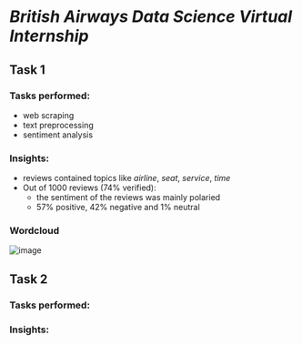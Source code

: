 ﻿# *British Airways Data Science Virtual Internship*

## Task 1
### Tasks performed:
- web scraping
- text preprocessing
- sentiment analysis

### Insights:
- reviews contained topics like *airline*, *seat*, *service*, *time*
- Out of 1000 reviews (74% verified):
  - the sentiment of the reviews was mainly polaried
  - 57% positive, 42% negative and 1% neutral
 
### Wordcloud
![image](https://github.com/user-attachments/assets/e2a268e2-26c7-4e79-b334-6ce234149474)

## Task 2
### Tasks performed:
### Insights:
